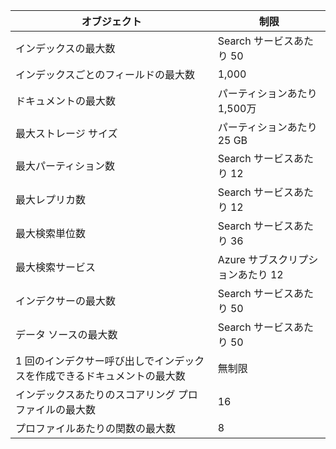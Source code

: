  オブジェクト| 制限
---|---
 インデックスの最大数| Search サービスあたり 50
 インデックスごとのフィールドの最大数| 1,000
 ドキュメントの最大数| パーティションあたり 1,500万
 最大ストレージ サイズ| パーティションあたり 25 GB
 最大パーティション数| Search サービスあたり 12
 最大レプリカ数| Search サービスあたり 12
 最大検索単位数| Search サービスあたり 36
 最大検索サービス| Azure サブスクリプションあたり 12
 インデクサーの最大数| Search サービスあたり 50
 データ ソースの最大数| Search サービスあたり 50
 1 回のインデクサー呼び出しでインデックスを作成できるドキュメントの最大数| 無制限
 インデックスあたりのスコアリング プロファイルの最大数| 16
 プロファイルあたりの関数の最大数| 8





